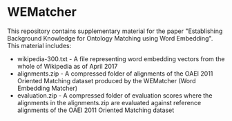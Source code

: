 # WEMatcher
This repository contains supplementary material for the paper "Establishing Background Knowledge for Ontology Matching using Word Embedding". This material includes:
* wikipedia-300.txt - A file representing word embedding vectors from the whole of Wikipedia as of April 2017
* alignments.zip - A compressed folder of alignments of the OAEI 2011 Oriented Matching dataset produced by the WEMatcher (Word Embedding Matcher)
* evaluation.zip - A compressed folder of evaluation scores where the alignments in the alignments.zip are evaluated against reference alignments of the OAEI 2011 Oriented Matching dataset
